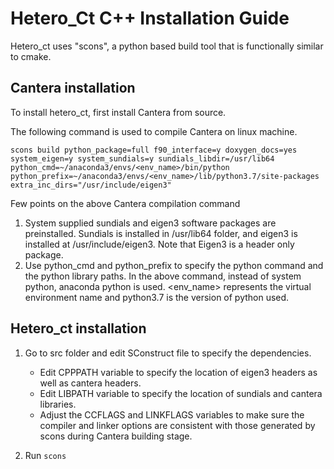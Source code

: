 # Hetero_Ct C++ Installation Guide

Hetero_ct uses "scons", a python based build tool that is functionally similar to cmake.

## Cantera installation

To install hetero_ct, first install Cantera from source.

The following command is used to compile Cantera on linux machine.

```
scons build python_package=full f90_interface=y doxygen_docs=yes system_eigen=y system_sundials=y sundials_libdir=/usr/lib64 python_cmd=~/anaconda3/envs/<env_name>/bin/python python_prefix=~/anaconda3/envs/<env_name>/lib/python3.7/site-packages extra_inc_dirs="/usr/include/eigen3"
```

 Few points on the above Cantera compilation command
1. System supplied sundials and eigen3 software packages are preinstalled. Sundials is installed in /usr/lib64 folder, and eigen3 is installed at /usr/include/eigen3. Note that Eigen3 is a header only package. 
2. Use python_cmd and python_prefix to specify the python command and the python library paths. In the above command, instead of system python, anaconda python is used. <env_name> represents the virtual environment name and python3.7 is the version of python used. 


## Hetero_ct installation
1. Go to src folder and edit SConstruct file to specify the dependencies.
    * Edit CPPPATH variable to specify the location of eigen3 headers as well as cantera headers.
    * Edit LIBPATH variable to specify the location of sundials and cantera libraries.
    * Adjust the CCFLAGS and LINKFLAGS variables to make sure the compiler and linker options are
consistent with those generated by scons during Cantera building stage.

2. Run ```scons```  
